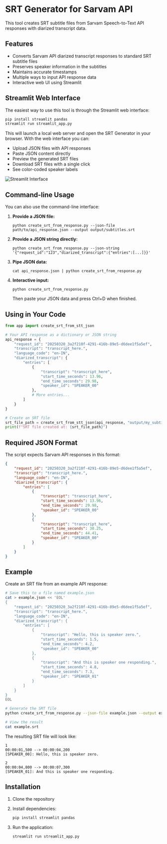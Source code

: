 # SRT Generator for Sarvam API

This tool creates SRT subtitle files from Sarvam Speech-to-Text API responses with diarized transcript data.

## Features

- Converts Sarvam API diarized transcript responses to standard SRT subtitle files
- Preserves speaker information in the subtitles
- Maintains accurate timestamps
- Multiple ways to input API response data
- Interactive web UI using Streamlit

## Streamlit Web Interface

The easiest way to use this tool is through the Streamlit web interface:

```bash
pip install streamlit pandas
streamlit run streamlit_app.py
```

This will launch a local web server and open the SRT Generator in your browser. With the web interface you can:

- Upload JSON files with API responses
- Paste JSON content directly
- Preview the generated SRT files
- Download SRT files with a single click
- See color-coded speaker labels

![Streamlit Interface](https://i.imgur.com/YWYfDaA.png)

## Command-line Usage

You can also use the command-line interface:

1. **Provide a JSON file:**
   ```
   python create_srt_from_response.py --json-file path/to/api_response.json --output output/subtitles.srt
   ```

2. **Provide a JSON string directly:**
   ```
   python create_srt_from_response.py --json-string '{"request_id":"123","diarized_transcript":{"entries":[...]}}'
   ```

3. **Pipe JSON data:**
   ```
   cat api_response.json | python create_srt_from_response.py
   ```

4. **Interactive input:**
   ```
   python create_srt_from_response.py
   ```
   Then paste your JSON data and press Ctrl+D when finished.

## Using in Your Code

```python
from app import create_srt_from_stt_json

# Your API response as a dictionary or JSON string
api_response = {
    "request_id": "20250320_3a2f210f-4291-416b-89e5-d6dee1f5a5ef",
    "transcript": "transcript_here.",
    "language_code": "en-IN",
    "diarized_transcript": {
        "entries": [
            {
                "transcript": "transcript_here",
                "start_time_seconds": 13.96,
                "end_time_seconds": 29.98,
                "speaker_id": "SPEAKER_00"
            },
            # More entries...
        ]
    }
}

# Create an SRT file
srt_file_path = create_srt_from_stt_json(api_response, "output/my_subtitles.srt")
print(f"SRT file created at: {srt_file_path}")
```

## Required JSON Format

The script expects Sarvam API responses in this format:

```json
{
    "request_id": "20250320_3a2f210f-4291-416b-89e5-d6dee1f5a5ef",
    "transcript": "transcript_here.",
    "language_code": "en-IN",
    "diarized_transcript": {
        "entries": [
            {
                "transcript": "transcript_here",
                "start_time_seconds": 13.96,
                "end_time_seconds": 29.98,
                "speaker_id": "SPEAKER_00"
            },
            {
                "transcript": "transcript_here",
                "start_time_seconds": 30.25,
                "end_time_seconds": 44.41,
                "speaker_id": "SPEAKER_00"
            }
        ]
    }
}
```

## Example

Create an SRT file from an example API response:

```bash
# Save this to a file named example.json
cat > example.json << 'EOL'
{
    "request_id": "20250320_3a2f210f-4291-416b-89e5-d6dee1f5a5ef",
    "transcript": "transcript_here.",
    "language_code": "en-IN",
    "diarized_transcript": {
        "entries": [
            {
                "transcript": "Hello, this is speaker zero.",
                "start_time_seconds": 1.5,
                "end_time_seconds": 4.2,
                "speaker_id": "SPEAKER_00"
            },
            {
                "transcript": "And this is speaker one responding.",
                "start_time_seconds": 4.8,
                "end_time_seconds": 7.3,
                "speaker_id": "SPEAKER_01"
            }
        ]
    }
}
EOL

# Generate the SRT file
python create_srt_from_response.py --json-file example.json --output example.srt

# View the result
cat example.srt
```

The resulting SRT file will look like:

```
1
00:00:01,500 --> 00:00:04,200
[SPEAKER_00]: Hello, this is speaker zero.

2
00:00:04,800 --> 00:00:07,300
[SPEAKER_01]: And this is speaker one responding.
```

## Installation

1. Clone the repository
2. Install dependencies:
   ```bash
   pip install streamlit pandas
   ```

3. Run the application:
   ```bash
   streamlit run streamlit_app.py
   ``` 